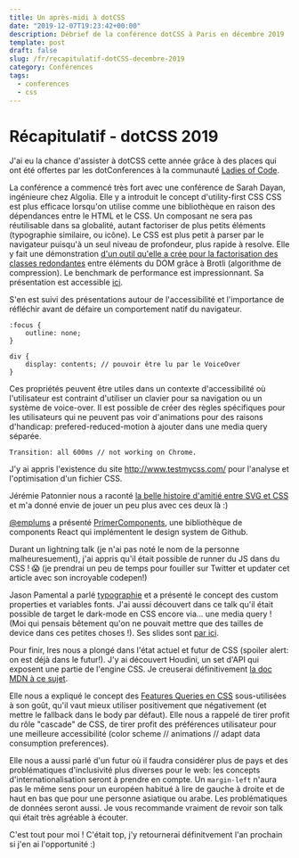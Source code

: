```yaml
---
title: Un après-midi à dotCSS
date: "2019-12-07T19:23:42+00:00"
description: Débrief de la conférence dotCSS à Paris en décembre 2019
template: post
draft: false
slug: /fr/recapitulatif-dotCSS-decembre-2019
category: Conférences
tags:
  - conferences
  - css
---
```


# Récapitulatif - dotCSS 2019 

J'ai eu la chance d'assister à dotCSS cette année grâce à des places qui ont été offertes par les dotConferences à la communauté <a href="https://paris.ladiesofcode.com/" target="_blank">Ladies of Code</a>. 

La conférence a commencé très fort avec une conférence de Sarah Dayan, ingénieure chez Algolia. Elle y a introduit le concept d'utility-first CSS CSS est plus efficace lorsqu'on utilise comme une bibliothèque en raison des dépendances entre le HTML et le CSS. Un composant ne sera pas réutilisable dans sa globalité, autant factoriser de plus petits éléments (typographie similaire, ou icône).
Le CSS est plus petit à parser par le navigateur puisqu'à un seul niveau de profondeur, plus rapide à resolve. 
Elle y fait une démonstration <a href="https://github.com/sarahdayan/utility-first-compression-demo/blob/master/README.md">d'un outil qu'elle a crée pour la factorisation des classes redondantes</a> entre éléments du DOM grâce à Brotli (algorithme de compression). Le benchmark de performance est impressionnant. 
Sa présentation est accessible <a href="https://noti.st/sarahdayan/pmD0XT/in-defense-of-utility-first-css">ici</a>. 

S'en est suivi des présentations autour de l'accessibilité et l'importance de réfléchir avant de défaire un comportement natif du navigateur. 
```
:focus {
    outline: none;
}

div {
    display: contents; // pouvoir être lu par le VoiceOver
}
```

Ces propriétés peuvent être utiles dans un contexte d'accessibilité où l'utilisateur est contraint d'utiliser un clavier pour sa navigation ou un système de voice-over. Il est possible de créer des règles spécifiques pour les utilisateurs qui ne peuvent pas voir d'animations pour des raisons d'handicap: prefered-reduced-motion à ajouter dans une media query séparée. 

``` 
Transition: all 600ms // not working on Chrome.
```

J'y ai appris l'existence du site http://www.testmycss.com/ pour l'analyse et l'optimisation d'un fichier CSS. 

Jérémie Patonnier nous a raconté <a href="https://jeremiepat.github.io/svg-css-bff/">la belle histoire d'amitié entre SVG et CSS</a> et m'a donné envie de jouer un peu plus avec ces deux là :) 

<a href="https://twitter.com/emplums">@emplums</a> a présenté <a href="https://primer.style/components/">PrimerComponents</a>, une bibliothèque de components React qui implémentent le design system de Github. 

Durant un lightning talk (je n'ai pas noté le nom de la personne malheuresuement), j'ai appris qu'il était possible de runner du JS dans du CSS ! 😱 (je prendrai un peu de temps pour fouiller sur Twitter et updater cet article avec son incroyable codepen!)

Jason Pamental a parlé <a href="https://noti.st/jpamental/Z0MwNQ/dynamic-typographic-systems-with-variable-fonts">typographie</a> et a présenté le concept des custom properties et variables fonts. J'ai aussi découvert dans ce talk qu'il était possible de target le dark-mode en CSS encore via... une media query ! (Moi qui pensais bêtement qu'on ne pouvait mettre que des tailles de device dans ces petites choses !). Ses slides sont <a href="https://noti.st/jpamental/Z0MwNQ/dynamic-typographic-systems-with-variable-fonts">par ici</a>.

Pour finir, Ires nous a plongé dans l'état actuel et futur de CSS (spoiler alert: on est déjà dans le futur!). J'y ai découvert Houdini, un set d'API qui exposent une partie de l'engine CSS. Je creuserai définitivement <a href="https://developer.mozilla.org/en-US/docs/Web/Houdini">la doc MDN à ce sujet</a>. 

Elle nous a expliqué le concept des <a href="https://hacks.mozilla.org/2016/08/using-feature-queries-in-css/">Features Queries en CSS</a> sous-utilisées à son goût, qu'il vaut mieux utiliser positivement que négativement (et mettre le fallback dans le body par défaut). Elle nous a rappelé de tirer profit du rôle "cascade" de CSS, de tirer profit des préférences utilisateur pour une meilleure accessibilité (color scheme // animations // adapt data consumption preferences).

Elle nous a aussi parlé d'un futur où il faudra considérer plus de pays et des problématiques d'inclusivité plus diverses pour le web: les concepts d'internationalisation seront à prendre en compte. Un ```margin-left``` n'aura pas le même sens pour un européen habitué à lire de gauche à droite et de haut en bas que pour une personne asiatique ou arabe. Les problématiques de données seront aussi. Je vous recommande vraiment de revoir son talk qui était très agréable à écouter. 

C'est tout pour moi ! C'était top, j'y retournerai définitvement l'an prochain si j'en ai l'opportunité :) 